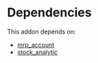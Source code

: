 # Dependencies

This addon depends on:

- [mrp_account](https://github.com/bringout/oca-ocb-accounting/tree/b11fb50e2ed11eec1e305a0df730b49554c01199/odoo-bringout-oca-ocb-mrp_account)
- [stock_analytic](https://github.com/bringout/oca-financial)
